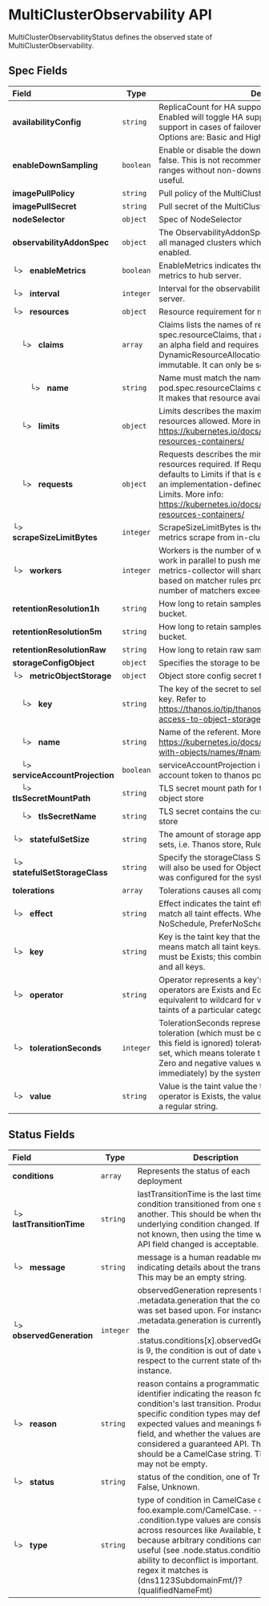 # MultiClusterObservability API

MultiClusterObservabilityStatus defines the observed state of MultiClusterObservability.

## Spec Fields

| Field | Type | Description | Validations |
|:---|---|---|---|
|  **availabilityConfig** | `string` | ReplicaCount for HA support. Does not affect data stores. Enabled will toggle HA support. This will provide better support in cases of failover but consumes more resources. Options are: Basic and High (default). | N/A |
|  **enableDownSampling** | `boolean` | Enable or disable the downsample. The default value is false. This is not recommended as querying long time ranges without non-downsampled data is not efficient and useful. | N/A |
|  **imagePullPolicy** | `string` | Pull policy of the MultiClusterObservability images | N/A |
|  **imagePullSecret** | `string` | Pull secret of the MultiClusterObservability images | N/A |
|  **nodeSelector** | `object` | Spec of NodeSelector | N/A |
|  **observabilityAddonSpec** | `object` | The ObservabilityAddonSpec defines the global settings for all managed clusters which have observability add-on enabled. | N/A |
| └>&nbsp;&nbsp; **enableMetrics** | `boolean` | EnableMetrics indicates the observability addon push metrics to hub server. | N/A |
| └>&nbsp;&nbsp; **interval** | `integer` | Interval for the observability addon push metrics to hub server. | `Minimum=15`<br>`Maximum=3600` |
| └>&nbsp;&nbsp; **resources** | `object` | Resource requirement for metrics-collector | N/A |
| &nbsp;&nbsp;&nbsp;&nbsp;└>&nbsp;&nbsp; **claims** | `array` | Claims lists the names of resources, defined in spec.resourceClaims, that are used by this container.   This is an alpha field and requires enabling the DynamicResourceAllocation feature gate.   This field is immutable. It can only be set for containers. | N/A |
| &nbsp;&nbsp;&nbsp;&nbsp;&nbsp;&nbsp;&nbsp;&nbsp;└>&nbsp;&nbsp; **name** | `string` | Name must match the name of one entry in pod.spec.resourceClaims of the Pod where this field is used. It makes that resource available inside a container. | N/A |
| &nbsp;&nbsp;&nbsp;&nbsp;└>&nbsp;&nbsp; **limits** | `object` | Limits describes the maximum amount of compute resources allowed. More info: https://kubernetes.io/docs/concepts/configuration/manage-resources-containers/ | N/A |
| &nbsp;&nbsp;&nbsp;&nbsp;└>&nbsp;&nbsp; **requests** | `object` | Requests describes the minimum amount of compute resources required. If Requests is omitted for a container, it defaults to Limits if that is explicitly specified, otherwise to an implementation-defined value. Requests cannot exceed Limits. More info: https://kubernetes.io/docs/concepts/configuration/manage-resources-containers/ | N/A |
| └>&nbsp;&nbsp; **scrapeSizeLimitBytes** | `integer` | ScrapeSizeLimitBytes is the max size in bytes for a single metrics scrape from in-cluster Prometheus. Default is 1 GiB. | N/A |
| └>&nbsp;&nbsp; **workers** | `integer` | Workers is the number of workers in metrics-collector that work in parallel to push metrics to hub server. If set to > 1, metrics-collector will shard /federate calls to Prometheus, based on matcher rules provided by allowlist. Ensure that number of matchers exceeds number of workers. | `Minimum=1` |
|  **retentionResolution1h** | `string` | How long to retain samples of resolution 2 (1 hour) in bucket. | N/A |
|  **retentionResolution5m** | `string` | How long to retain samples of resolution 1 (5 minutes) in bucket. | N/A |
|  **retentionResolutionRaw** | `string` | How long to retain raw samples in a bucket. | N/A |
|  **storageConfigObject** | `object` | Specifies the storage to be used by Observability | N/A |
| └>&nbsp;&nbsp; **metricObjectStorage** | `object` | Object store config secret for metrics | N/A |
| &nbsp;&nbsp;&nbsp;&nbsp;└>&nbsp;&nbsp; **key** | `string` | The key of the secret to select from. Must be a valid secret key. Refer to https://thanos.io/tip/thanos/storage.md/#configuring-access-to-object-storage for a valid content of key. | N/A |
| &nbsp;&nbsp;&nbsp;&nbsp;└>&nbsp;&nbsp; **name** | `string` | Name of the referent. More info: https://kubernetes.io/docs/concepts/overview/working-with-objects/names/#names | N/A |
| &nbsp;&nbsp;&nbsp;&nbsp;└>&nbsp;&nbsp; **serviceAccountProjection** | `boolean` | serviceAccountProjection indicates whether mount service account token to thanos pods. Default is false. | N/A |
| &nbsp;&nbsp;&nbsp;&nbsp;└>&nbsp;&nbsp; **tlsSecretMountPath** | `string` | TLS secret mount path for the custom certificate for the object store | N/A |
| &nbsp;&nbsp;&nbsp;&nbsp;└>&nbsp;&nbsp; **tlsSecretName** | `string` | TLS secret contains the custom certificate for the object store | N/A |
| └>&nbsp;&nbsp; **statefulSetSize** | `string` | The amount of storage applied to the Observability stateful sets, i.e. Thanos store, Rule, compact and receiver. | N/A |
| └>&nbsp;&nbsp; **statefulSetStorageClass** | `string` | 	Specify the storageClass Stateful Sets. This storage class will also be used for Object Storage if MetricObjectStorage was configured for the system to create the storage. | N/A |
|  **tolerations** | `array` | Tolerations causes all components to tolerate any taints. | N/A |
| └>&nbsp;&nbsp; **effect** | `string` | Effect indicates the taint effect to match. Empty means match all taint effects. When specified, allowed values are NoSchedule, PreferNoSchedule and NoExecute. | N/A |
| └>&nbsp;&nbsp; **key** | `string` | Key is the taint key that the toleration applies to. Empty means match all taint keys. If the key is empty, operator must be Exists; this combination means to match all values and all keys. | N/A |
| └>&nbsp;&nbsp; **operator** | `string` | Operator represents a key's relationship to the value. Valid operators are Exists and Equal. Defaults to Equal. Exists is equivalent to wildcard for value, so that a pod can tolerate all taints of a particular category. | N/A |
| └>&nbsp;&nbsp; **tolerationSeconds** | `integer` | TolerationSeconds represents the period of time the toleration (which must be of effect NoExecute, otherwise this field is ignored) tolerates the taint. By default, it is not set, which means tolerate the taint forever (do not evict). Zero and negative values will be treated as 0 (evict immediately) by the system. | N/A |
| └>&nbsp;&nbsp; **value** | `string` | Value is the taint value the toleration matches to. If the operator is Exists, the value should be empty, otherwise just a regular string. | N/A |
## Status Fields

| Field | Type | Description | Validations |
|:---|---|---|---|
|  **conditions** | `array` | Represents the status of each deployment | N/A |
| └>&nbsp;&nbsp; **lastTransitionTime** | `string` | lastTransitionTime is the last time the condition transitioned from one status to another. This should be when the underlying condition changed.  If that is not known, then using the time when the API field changed is acceptable. | N/A |
| └>&nbsp;&nbsp; **message** | `string` | message is a human readable message indicating details about the transition. This may be an empty string. | N/A |
| └>&nbsp;&nbsp; **observedGeneration** | `integer` | observedGeneration represents the .metadata.generation that the condition was set based upon. For instance, if .metadata.generation is currently 12, but the .status.conditions[x].observedGeneration is 9, the condition is out of date with respect to the current state of the instance. | `Minimum=0` |
| └>&nbsp;&nbsp; **reason** | `string` | reason contains a programmatic identifier indicating the reason for the condition's last transition. Producers of specific condition types may define expected values and meanings for this field, and whether the values are considered a guaranteed API. The value should be a CamelCase string. This field may not be empty. | `Pattern=^[A-Za-z]([A-Za-z0-9_,:]*[A-Za-z0-9_])?$` |
| └>&nbsp;&nbsp; **status** | `string` | status of the condition, one of True, False, Unknown. | N/A |
| └>&nbsp;&nbsp; **type** | `string` | type of condition in CamelCase or in foo.example.com/CamelCase. --- Many .condition.type values are consistent across resources like Available, but because arbitrary conditions can be useful (see .node.status.conditions), the ability to deconflict is important. The regex it matches is (dns1123SubdomainFmt/)?(qualifiedNameFmt) | `Pattern=^([a-z0-9]([-a-z0-9]*[a-z0-9])?(\.[a-z0-9]([-a-z0-9]*[a-z0-9])?)*/)?(([A-Za-z0-9][-A-Za-z0-9_.]*)?[A-Za-z0-9])$` |
